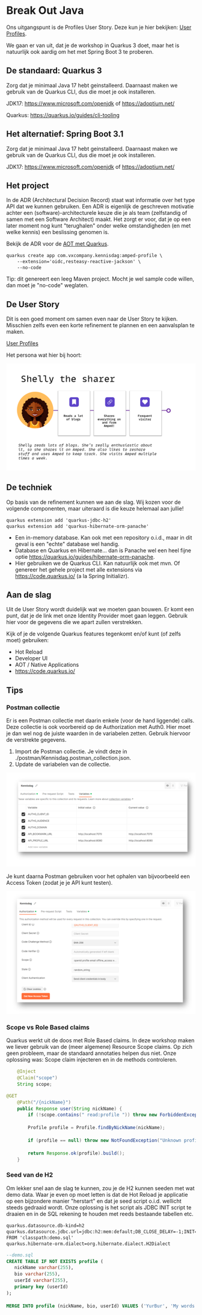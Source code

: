 # Break Out Java

Ons uitgangspunt is de Profiles User Story. Deze kun je hier bekijken: [User Profiles](../../docs/backlog/2.%20User%20profiles.md).

We gaan er van uit, dat je de workshop in Quarkus 3 doet, maar het is natuurlijk ook aardig om het met Spring Boot 3 te proberen.

## De standaard: Quarkus 3

Zorg dat je minimaal Java 17 hebt geinstalleerd. Daarnaast maken we gebruik van de Quarkus CLI, dus die moet je ook installeren. 

JDK17: https://www.microsoft.com/openjdk of https://adoptium.net/

Quarkus: https://quarkus.io/guides/cli-tooling


## Het alternatief: Spring Boot 3.1

Zorg dat je minimaal Java 17 hebt geinstalleerd. Daarnaast maken we gebruik van de Quarkus CLI, dus die moet je ook installeren. 

JDK17: https://www.microsoft.com/openjdk of https://adoptium.net/



## Het project

In de ADR (Architectural Decision Record) staat wat informatie over het type API dat we kunnen gebruiken. Een ADR is eigenlijk de geschreven motivatie achter een (software)-architecturele keuze die je als team (zelfstandig of samen met een Software Architect) maakt. Het zorgt er voor, dat je op een later moment nog kunt "terughalen" onder welke omstandigheden (en met welke kennis) een beslissing genomen is. 

Bekijk de ADR voor de [AOT met Quarkus](../../docs/ADR/2.%20AOT%20met%20Quarkus.md).

```
quarkus create app com.vxcompany.kennisdag:amped-profile \
    --extension='oidc,resteasy-reactive-jackson' \
    --no-code
```

Tip: dit genereert een leeg Maven project. Mocht je wel sample code willen, dan moet je "no-code" weglaten.

## De User Story

Dit is een goed moment om samen even naar de User Story te kijken. Misschien zelfs even een korte refinement te plannen en een aanvalsplan te maken. 

[User Profiles](../../docs/backlog/2.%20User%20profiles.md)

Het persona wat hier bij hoort:

![](../../docs/personas/shelly.png)


## De techniek

Op basis van de refinement kunnen we aan de slag. Wij kozen voor de volgende componenten, maar uiteraard is die keuze helemaal aan jullie!

```
quarkus extension add 'quarkus-jdbc-h2'
quarkus extension add 'quarkus-hibernate-orm-panache'
```

* Een in-memory database. Kan ook met een repository o.i.d., maar in dit geval is een "echte" database wel handig.
* Database en Quarkus en Hibernate... dan is Panache wel een heel fijne optie https://quarkus.io/guides/hibernate-orm-panache.
* Hier gebruiken we de Quarkus CLI. Kan natuurlijk ook met mvn. Of genereer het gehele project met alle extensions via https://code.quarkus.io/ (a la Spring Initializr).

## Aan de slag

Uit de User Story wordt duidelijk wat we moeten gaan bouwen. Er komt een punt, dat je de link met onze Identity Provider moet gaan leggen. Gebruik hier voor de gegevens die we apart zullen verstrekken.

Kijk of je de volgende Quarkus features tegenkomt en/of kunt (of zelfs moet) gebruiken:
* Hot Reload
* Developer UI
* AOT / Native Applications
* https://code.quarkus.io/ 

## Tips

### Postman collectie

Er is een Postman collectie met daarin enkele (voor de hand liggende) calls. Deze collectie is ook voorbereid op de Authorization met Auth0. Hier moet je dan wel nog de juiste waarden in de variabelen zetten. Gebruik hiervoor de verstrekte gegevens.

1. Import de Postman collectie. Je vindt deze in ./postman/Kennisdag.postman_collection.json.
2. Update de variabelen van de collectie.

![](/postman/postman1.png)

Je kunt daarna Postman gebruiken voor het ophalen van bijvoorbeeld een Access Token (zodat je je API kunt testen).

![](/postman/postman2.png)

### Scope vs Role Based claims

Quarkus werkt uit de doos met Role Based claims. In deze workshop maken we liever gebruik van de (meer algemene) Resource Scope claims. Op zich geen probleem, maar de standaard annotaties helpen dus niet. Onze oplossing was: Scope claim injecteren en in de methods controleren.

```java
    @Inject
    @Claim("scope")
    String scope;
```

```java
@GET
    @Path("/{nickName}")
    public Response user(String nickName) {
        if (!scope.contains(" read:profile ")) throw new ForbiddenException();

        Profile profile = Profile.findByNickName(nickName);

        if (profile == null) throw new NotFoundException("Unknown profile");

        return Response.ok(profile).build();
    }
```

### Seed van de H2

Om lekker snel aan de slag te kunnen, zou je de H2 kunnen seeden met wat demo data. Waar je even op moet letten is dat de Hot Reload je applicatie op een bijzondere manier "herstart" en dat je seed script o.i.d. wellicht steeds gedraaid wordt. Onze oplossing is het script als JDBC INIT script te draaien en in de SQL rekening te houden met reeds bestaande tabellen etc.

```
quarkus.datasource.db-kind=h2
quarkus.datasource.jdbc.url=jdbc:h2:mem:default;DB_CLOSE_DELAY=-1;INIT=RUNSCRIPT FROM 'classpath:demo.sql'
quarkus.hibernate-orm.dialect=org.hibernate.dialect.H2Dialect
```

```sql
--demo.sql
CREATE TABLE IF NOT EXISTS profile (
   nickName varchar(255),
   bio varchar(255),
   userId varchar(255),
   primary key (userId)
);

MERGE INTO profile (nickName, bio, userId) VALUES ('YurBur', 'My words. My message.', 'google-oauth2|100000000000000000001');
```